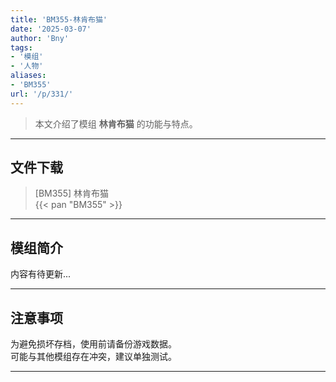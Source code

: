 ```yaml
---
title: 'BM355-林肯布猫'
date: '2025-03-07'
author: 'Bny'
tags:
- '模组'
- '人物'
aliases:
- 'BM355'
url: '/p/331/'
---
```


> 本文介绍了模组 **林肯布猫** 的功能与特点。

---

## 文件下载

> [BM355] 林肯布猫  
{{< pan "BM355" >}}  

---

## 模组简介

>  
内容有待更新...  

---

## 注意事项

>  
为避免损坏存档，使用前请备份游戏数据。  
可能与其他模组存在冲突，建议单独测试。  

---

